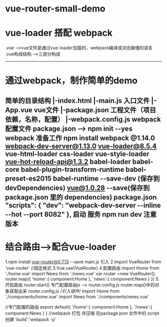# vue-router-small-demo
# vue-loader   搭配 webpack
.vue		-->vue文件是通过vue-loader加载的，webpack编译成浏览器懂的语言
.vue构成结构	-->三部分构成
<template>
html
</template>
<style>
样式
</style>
<script>
js 代码 es6编写 需要  babel编译成浏览器懂的语言
</script>
------------------------------------------
# 通过webpack，制作简单的demo
简单的目录结构
|-index.html
|-main.js			入口文件
|-App.vue		vue文件
|-package.json 	工程文件（项目依赖，名称，配置）
|-webpack.config.js	webpack配置文件
package.json			--> npm init  --yes
webpack 准备工作
npm install 
webpack	@1.14.0	webpack-dev-server@1.13.0
vue-loader@8.5.4
vue-html-loader		css-loader		vue-style-loader
vue-hot-reload-api@1.3.2
babel-loader
babel-core
babel-plugin-transform-runtime
babel-preset-es2015
babel-runtime
--save-dev (保存到 devDependencies)
vue@1.0.28	--save(保存到package.json  里的 dependencies)
package.json
"scripts": {
    "dev": "webpack-dev-server --inline --hot --port 8082"
  },
启动 服务  npm run dev
注意版本
------------------------------------------
# 结合路由-->配合vue-loader
1.npm install vue-router@0.7.13 --save
main.js 引入
2.import VueRouter from 'vue-router'
//固定格式
3.Vue.use(VueRouter)
4.配置路由
import  Home from './home.vue'
import  News from './news.vue'
var router =new VueRouter();
router.map({
'home':{
component:Home
},
'news':{
component:News
}
})
5.开启路由
router.start()
专门配置路由js
--> router.config.js
router.map()中的对象获取出来
router.config.js
/*引入组件*/
import Home from './components/home.vue'
import News from './components/news.vue'

//专门配置的路由
export default{
	'/home':{
		component:Home
	},
	'/news':{
		component:News
	}
}
//webpack 打包 并压缩
在package.json 文件中的 script 创建
'build':'webpack -p'